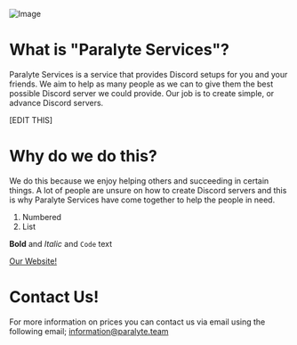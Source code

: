 ![Image](http://i.imgur.com/m8RGPae.png)
# What is "Paralyte Services"?

Paralyte Services is a service that provides Discord setups for you and your friends. We aim to help as many people as we can to give them the best possible Discord server we could provide. Our job is to create simple, or advance Discord servers.

[EDIT THIS]

# Why do we do this?

We do this because we enjoy helping others and succeeding in certain things. A lot of people are unsure on how to create Discord servers and this is why Paralyte Services have come together to help the people in need.


1. Numbered
2. List

**Bold** and _Italic_ and `Code` text

[Our Website!](http://paralyte.team/)

# Contact Us!

For more information on prices you can contact us via email using the following email; information@paralyte.team
